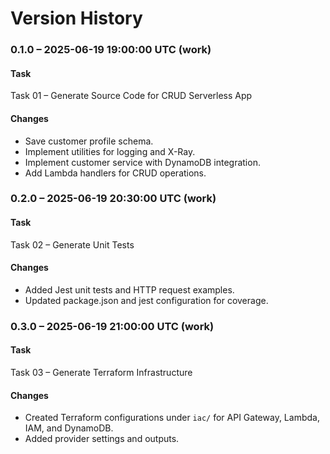 # Version History

### 0.1.0 – 2025-06-19 19:00:00 UTC (work)

#### Task
Task 01 – Generate Source Code for CRUD Serverless App

#### Changes
- Save customer profile schema.
- Implement utilities for logging and X-Ray.
- Implement customer service with DynamoDB integration.
- Add Lambda handlers for CRUD operations.

### 0.2.0 – 2025-06-19 20:30:00 UTC (work)

#### Task
Task 02 – Generate Unit Tests

#### Changes
- Added Jest unit tests and HTTP request examples.
- Updated package.json and jest configuration for coverage.

### 0.3.0 – 2025-06-19 21:00:00 UTC (work)

#### Task
Task 03 – Generate Terraform Infrastructure

#### Changes
- Created Terraform configurations under `iac/` for API Gateway, Lambda, IAM, and DynamoDB.
- Added provider settings and outputs.
